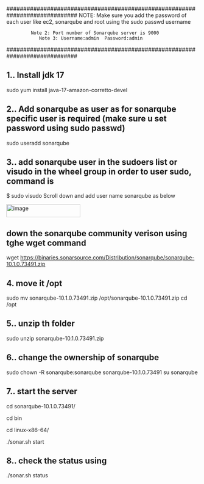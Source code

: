 #############################################################################
NOTE: Make sure you add the password of each user like ec2, sonarqube and root
                    using the sudo passwd username

             Note 2: Port number of Sonarqube server is 9000
                Note 3: Username:admin  Password:admin
#############################################################################

## 1.. Install jdk 17

sudo yum install java-17-amazon-corretto-devel

##  2.. Add sonarqube as user as for sonarqube specific user is required (make sure u set password using sudo passwd)
sudo useradd sonarqube

##  3.. add sonarqube user in the sudoers list or visudo in the wheel group in order to user sudo, command is
$ sudo visudo
Scroll down and add user name sonarqube as below

<img width="194" height="34" alt="image" src="https://github.com/user-attachments/assets/e3914e75-2fc3-4665-9f80-0349712ca86b" />

## down the sonarqube community verison using tghe wget command

wget https://binaries.sonarsource.com/Distribution/sonarqube/sonarqube-10.1.0.73491.zip

## 4. move it /opt

sudo mv sonarqube-10.1.0.73491.zip /opt/sonarqube-10.1.0.73491.zip
cd /opt

##  5.. unzip th folder
sudo unzip sonarqube-10.1.0.73491.zip 

## 6.. change the ownership of sonarqube 
sudo chown -R sonarqube:sonarqube sonarqube-10.1.0.73491
su sonarqube

## 7.. start the server 
cd sonarqube-10.1.0.73491/

cd bin

cd linux-x86-64/

./sonar.sh start

## 8.. check the status using 
./sonar.sh status
